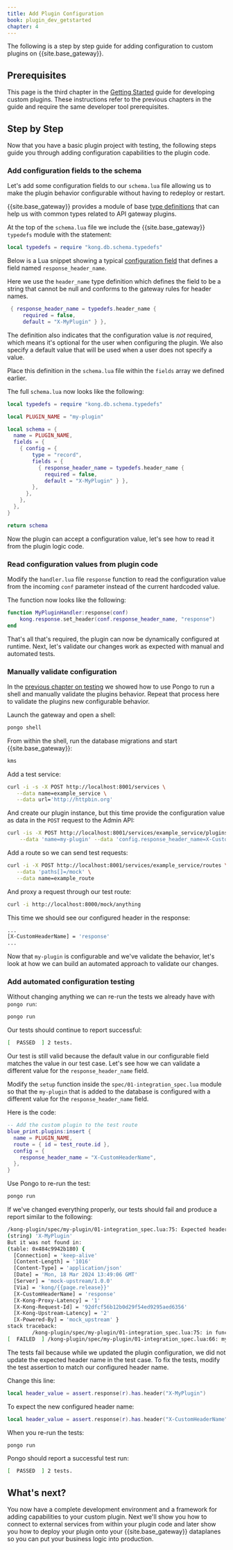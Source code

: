 ```yaml
---
title: Add Plugin Configuration
book: plugin_dev_getstarted
chapter: 4
---
```


The following is a step by step guide for adding configuration to custom plugins on {{site.base_gateway}}.

## Prerequisites

This page is the third chapter in the [Getting Started](/gateway/{{page.release}}/plugin-development/get-started/index) 
guide for developing custom plugins. These instructions refer to the previous chapters in the guide and require the same
developer tool prerequisites.

## Step by Step

Now that you have a basic plugin project with testing, the following steps guide you through adding
configuration capabilities to the plugin code.

### Add configuration fields to the schema 

Let's add some configuration fields to our `schema.lua` file allowing us to 
make the plugin behavior configurable without having to redeploy or restart.

{{site.base_gateway}} provides a module of 
base [type definitions](https://github.com/Kong/kong/blob/master/kong/db/schema/typedefs.lua) that can
help us with common types related to API gateway plugins. 

At the top of the `schema.lua` file we include the {{site.base_gateway}} 
`typedefs` module with the statement:

```lua
local typedefs = require "kong.db.schema.typedefs"
```

Below is a Lua snippet showing a typical 
[configuration field](/gateway/{{page.release}}/plugin-development/configuration/#describing-your-configuration-schema)
that defines a field named `response_header_name`. 

Here we use the `header_name` type definition which defines the field to be a string that cannot be null and 
conforms to the gateway rules for header names.

```lua
 { response_header_name = typedefs.header_name {
     required = false,
     default = "X-MyPlugin" } },
```

The definition also indicates that the configuration value is *not* required, which means
it's optional for the user when configuring the plugin. We also specify a 
default value that will be used when a user does not specify a value.

Place this definition in the `schema.lua` file within the `fields` array we defined earlier. 

The full `schema.lua` now looks like the following:

```lua
local typedefs = require "kong.db.schema.typedefs"

local PLUGIN_NAME = "my-plugin"

local schema = {
  name = PLUGIN_NAME,
  fields = {
    { config = {
        type = "record",
        fields = {
          { response_header_name = typedefs.header_name {
            required = false,
            default = "X-MyPlugin" } },
        },
      },
    },
  },
}

return schema
```

Now the plugin can accept a configuration value, let's see how to read it from the
plugin logic code.

### Read configuration values from plugin code 

Modify the `handler.lua` file `response` function to read the configuration value from the incoming
`conf` parameter instead of the current hardcoded value.

The function now looks like the following:

```lua
function MyPluginHandler:response(conf)
    kong.response.set_header(conf.response_header_name, "response")
end
```

That's all that's required, the plugin can now be dynamically configured at runtime. Next, 
let's validate our changes work as expected with manual and automated tests.

### Manually validate configuration

In the [previous chapter on testing](/gateway/{{page.release}}/plugin-development/get-started/testing#3-manually-test-plugin)
we showed how to use Pongo to run a shell and manually validate the plugins behavior. Repeat that process here 
to validate the plugins new configurable behavior.

Launch the gateway and open a shell:

```sh
pongo shell
```

From within the shell, run the database migrations and start {{site.base_gateway}}:

```sh
kms
```

Add a test service:

```sh
curl -i -s -X POST http://localhost:8001/services \
   --data name=example_service \
   --data url='http://httpbin.org'
```

And create our plugin instance, but this time provide the configuration value
as data in the `POST` request to the Admin API:


```sh
curl -is -X POST http://localhost:8001/services/example_service/plugins \
    --data 'name=my-plugin' --data 'config.response_header_name=X-CustomHeaderName'
```

Add a route so we can send test requests:

```sh
curl -i -X POST http://localhost:8001/services/example_service/routes \
   --data 'paths[]=/mock' \
   --data name=example_route
```

And proxy a request through our test route:
```sh
curl -i http://localhost:8000/mock/anything
```

This time we should see our configured header in the response:

```sh
...
[X-CustomHeaderName] = 'response'
...
```

Now that `my-plugin` is configurable and we've validate the behavior, let's look at how we can 
build an automated approach to validate our changes.

### Add automated configuration testing

Without changing anything we can re-run the tests we already have with `pongo run`:

```sh
pongo run
```

Our tests should continue to report successful:

```sh
[  PASSED  ] 2 tests.
```

Our test is still valid because the default value in our configurable field matches the value
in our test case. Let's see how we can validate a different value for the `response_header_name` field.

Modify the `setup` function inside the `spec/01-integration_spec.lua` module so that the `my-plugin` that is
added to the database is configured with a different value for the `response_header_name` field.

Here is the code:

```lua
-- Add the custom plugin to the test route
blue_print.plugins:insert {
  name = PLUGIN_NAME,
  route = { id = test_route.id },
  config = {
    response_header_name = "X-CustomHeaderName",
  },
}
```

Use Pongo to re-run the test:

```sh
pongo run
```

If we've changed everything properly, our tests should fail and produce a report similar to the following:

```sh
/kong-plugin/spec/my-plugin/01-integration_spec.lua:75: Expected header:
(string) 'X-MyPlugin'
But it was not found in:
(table: 0x484c9942b180) {
  [Connection] = 'keep-alive'
  [Content-Length] = '1016'
  [Content-Type] = 'application/json'
  [Date] = 'Mon, 18 Mar 2024 13:49:06 GMT'
  [Server] = 'mock-upstream/1.0.0'
  [Via] = 'kong/{{page.release}}'
  [X-CustomHeaderName] = 'response'
  [X-Kong-Proxy-Latency] = '1'
  [X-Kong-Request-Id] = '92dfcf56b12b0d29f54ed9295aed6356'
  [X-Kong-Upstream-Latency] = '2'
  [X-Powered-By] = 'mock_upstream' }
stack traceback:
        /kong-plugin/spec/my-plugin/01-integration_spec.lua:75: in function </kong-plugin/spec/my-plugin/01-integration_spec.lua:66>
[  FAILED  ] /kong-plugin/spec/my-plugin/01-integration_spec.lua:66: my-plugin: [#postgres] The response gets a 'X-MyPlugin' header (4.58 ms)
```

The tests fail because while we updated the plugin configuration, we did not update the expected header name in the test case. To fix 
the tests, modify the test assertion to match our configured header name.

Change this line:

```lua
local header_value = assert.response(r).has.header("X-MyPlugin")
```

To expect the new configured header name:

```lua
local header_value = assert.response(r).has.header("X-CustomHeaderName")
```

When you re-run the tests:

```sh
pongo run
```

Pongo should report a successful test run:

```sh
[  PASSED  ] 2 tests.
```

## What's next?

You now have a complete development environment and a framework for adding capabilities to your custom
plugin. Next we'll show you how to connect to external services from within your plugin code and
later show you how to deploy your plugin onto your {{site.base_gateway}} dataplanes so you can
put your business logic into production.

